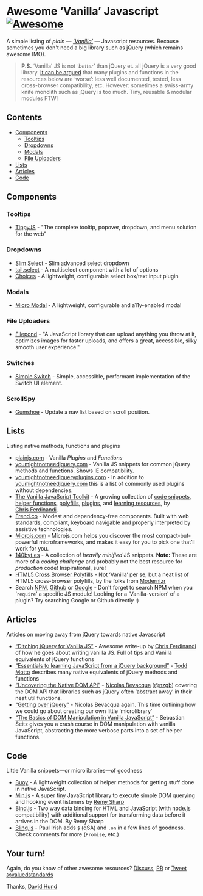 # Awesome ‘Vanilla’ Javascript [![Awesome](https://awesome.re/badge.svg)](https://awesome.re)

A simple listing of *plain* — *[‘Vanilla’](http://vanilla-js.com/)* — Javascript resources.
Because sometimes you don't need a big library such as jQuery (which remains awesome IMO).

> **P.S.** ‘Vanilla’ JS is not *‘better’* than jQuery et. al! jQuery is a very good library. [It can be argued](http://stackoverflow.com/a/3393922) that many plugins and functions in the resources below are ‘worse’: less well documented, tested, less cross-browser compatibility, etc. However: sometimes a swiss-army knife monolith such as jQuery is too much. Tiny, reusable & modular modules FTW!

## Contents

- [Components](#components)
  - [Tooltips](#tooltips)
  - [Dropdowns](#dropdowns)
  - [Modals](#modals)
  - [File Uploaders](#file-uploaders)
- [Lists](#lists)
- [Articles](#articles)
- [Code](#code)

## Components

### Tooltips

- [TippyJS](https://atomiks.github.io/tippyjs/) - "The complete tooltip, popover, dropdown, and menu solution for the web"

### Dropdowns

- [Slim Select](https://slimselectjs.com/) - Slim advanced select dropdown
- [tail.select](https://github.pytes.net/tail.select/) - A multiselect component with a lot of options
- [Choices](https://joshuajohnson.co.uk/Choices/) - A lightweight, configurable select box/text input plugin

### Modals

- [Micro Modal](https://micromodal.now.sh/) - A lightweight, configurable and a11y-enabled modal

### File Uploaders

- [Filepond](https://pqina.nl/filepond/) - "A JavaScript library that can upload anything you throw at it, optimizes images for faster uploads, and offers a great, accessible, silky smooth user experience."

### Switches

- [Simple Switch](https://github.com/aeolingamenfel/simple-switch) - Simple, accessible, performant implementation of the Switch UI element.

### ScrollSpy

- [Gumshoe](https://github.com/cferdinandi/gumshoe) - Update a nav list based on scroll position.

## Lists

Listing native methods, functions and plugins

- [plainjs.com](https://plainjs.com/) - Vanilla *Plugins* and *Functions*
- [youmightnotneedjquery.com](http://youmightnotneedjquery.com/) - Vanilla JS snippets for common jQuery methods and functions. Shows IE compatibility.
- [youmightnotneedjqueryplugins.com](http://youmightnotneedjqueryplugins.com/) - In addition to [youmightnotneedjquery.com](http://youmightnotneedjquery.com/) this is a list of commonly used plugins without dependencies.
- [The Vanilla JavaScript Toolkit](https://vanillajstoolkit.com) - A growing collection of [code snippets](https://vanillajstoolkit.com/code-snippets), [helper functions](https://vanillajstoolkit.com/helpers), [polyfills](https://vanillajstoolkit.com/polyfills), [plugins](https://vanillajstoolkit.com/plugins), and [learning resources](https://vanillajstoolkit.com/resources), by [Chris&nbsp;Ferdinandi](https://gomakethings.com/).
- [Frend.co](https://frend.co/) - Modest and dependency-free components. Built with web standards, compliant, keyboard navigable and properly interpreted by assistive technologies.
- [Microjs.com](http://microjs.com/) - Microjs.com helps you discover the most compact-but-powerful microframeworks, and makes it easy for you to pick one that’ll work for you.
- [140byt.es](http://www.140byt.es/) - A collection of *heavily minified* JS snippets. **Note:** These are more of a *coding challenge* and probably not the best resource for *production* code! Inspirational, sure!
- [HTML5 Cross Browser Polyfills](https://github.com/Modernizr/Modernizr/wiki/HTML5-Cross-browser-Polyfills) - Not ‘Vanilla’ per se, but a neat list of HTML5 cross-browser polyfills, by the folks from [Modernizr](http://modernizr.com/)
- Search [NPM](https://www.npmjs.com/), [Github](https://github.com/search?l=JavaScript&o=desc&q=vanilla&s=&type=Repositories&utf8=%E2%9C%93) or [Google](https://www.google.com/?q=Vanilla+JS+%3Cplugin%3E) - Don't forget to search NPM when you ‘`require`’ a specific JS module! Looking for a ‘Vanilla-version’ of a plugin? Try searching Google or Github directly :)

## Articles

Articles on moving away from jQuery towards native Javascript

- [“Ditching jQuery for Vanilla JS”](http://gomakethings.com/ditching-jquery) - Awesome write-up by [Chris Ferdinandi](http://gomakethings.com/) of how he goes about writing vanilla JS. Full of tips and Vanilla equivalents of jQuery functions
- [“Essentials to learning JavaScript from a jQuery background”](http://toddmotto.com/is-it-time-to-drop-jquery-essentials-to-learning-javascript-from-a-jquery-background/) - [Todd Motto](http://toddmotto.com/) describes many native equivalents of jQuery methods and functions
- [“Uncovering the Native DOM API”](http://ponyfoo.com/articles/uncovering-the-native-dom-api) - [Nicolas Bevacqua](http://ponyfoo.com/) ([@nzgb](https://twitter.com/nzgb)) covering the DOM API that libraries such as jQuery often ‘abstract away’ in their neat util functions.
- [“Getting over jQuery”](http://ponyfoo.com/articles/getting-over-jquery) - Nicolas Bevacqua again. This time outlining how we could go about creating our own little ‘microlibrary’
- [“The Basics of DOM Manipulation in Vanilla JavaScript”](https://www.sitepoint.com/dom-manipulation-vanilla-javascript-no-jquery/) - Sebastian Seitz gives you a crash course in DOM manipulation with vanilla JavaScript, abstracting the more verbose parts into a set of helper functions.

## Code

Little Vanilla snippets—or microlibraries—of goodness

- [Buoy](https://github.com/cferdinandi/buoy) - A lightweight collection of helper methods for getting stuff done in native JavaScript.
- [Min.js](https://github.com/remy/min.js) - A super tiny JavaScript library to execute simple DOM querying and hooking event listeners by [Remy Sharp](https://remysharp.com/)
- [Bind.js](https://github.com/remy/bind.js) - Two way data binding for HTML and JavaScript (with node.js compatibility) with additional support for transforming data before it arrives in the DOM. By Remy Sharp
- [Bling.js](https://gist.github.com/paulirish/12fb951a8b893a454b32) - Paul Irish adds `$` (qSA) and `.on` in a few lines of goodness. Check comments for more (`Promise`, etc.)

## Your turn!

Again, do you know of other awesome resources? [Discuss](), [PR]() or [Tweet @valuedstandards](https://twitter.com/valuedstandards)

Thanks, [David Hund](http://valuedstandards.com)
